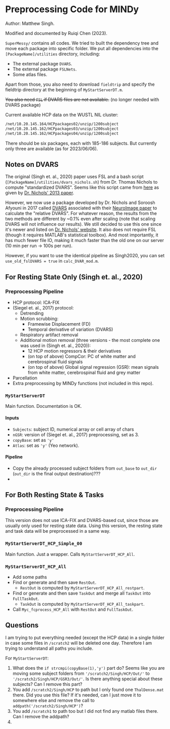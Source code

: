 # Preprocessing Code for MINDy

Author: Matthew Singh.

Modified and documented by Ruiqi Chen (2023).

`SuperMessy/` contains all codes. We tried to built the dependency tree and move each package into specific folder. We put all dependencies into the `[PackageName]/utilities` directory, including:

- The external package `DVARS`.
- The external package `FSLNets`.
- Some atlas files.

Apart from those, you also need to download `fieldtrip` and specify the fieldtrip directory at the beginning of `MyStartServerDT.m`.

~~You also need `FSL` if DVARS files are not available.~~ (no longer needed with DVARS package)

Current available HCP data on the WUSTL NIL cluster:

```bash
/net/10.20.145.164/HCPpackages02/unzip/1200subject
/net/10.20.145.162/HCPpackages03/unzip/1200subject
/net/10.20.145.162/HCPpackages04/unzip/1200subject
```

There should be six packages, each with 185-186 subjects. But currently only three are available (as for 2023/06/06).

## Notes on DVARS

The original (Singh et. al., 2020) paper uses FSL and a bash script (`[PackageName]/utilities/dvars_nichols.sh`) from Dr. Thomas Nichols to compute "standardized DVARS". Seems like this script came from [here](https://warwick.ac.uk/fac/sci/statistics/staff/academic-research/nichols/scripts/fsl/dvars.sh) as given by [Dr. Nichols' 2013 paper](https://arxiv.org/abs/1704.01469).

However, we now use a package developed by Dr. Nichols and Soroosh Afyouni in 2017 called [DVARS](https://github.com/asoroosh/DVARS) associated with their [NeuroImage paper](https://doi.org/10.1016/j.neuroimage.2017.12.098) to calculate the "relative DVARS". For whatever reason, the results from the two methods are different by ~0.1% even after scaling (note that scaling DVARS will not influence our results). We still decided to use this one since it's newer and listed on [Dr. Nichols' website](http://www.nisox.org/Software/DSE/). It also does not require FSL (though it requires MATLAB's statistical toolbox). And most importantly, it has much fewer file IO, making it much faster than the old one on our server (10 min per run -> 100s per run).

However, if you want to use the identical pipeline as Singh2020, you can set `use_old_fslDVARS = true` in `calc_DVAR_mod.m`.

## For Resting State Only (Singh et. al., 2020)

### Preprocessing Pipeline

- HCP protocol: ICA-FIX
- (Siegel et. al., 2017) protocol:
    - Detrending
    - Motion scrubbing:
        - Framewise Displacement (FD)
        - Temporal derivative of variation (DVARS)
    - Respiratory artifact removal
    - Additional motion removal (three versions - the most complete one was used in (Singh et. al., 2020)):
        - 12 HCP motion regressors & their derivatives
        - (on top of above) CompCor: PC of white matter and cerebrospinal fluid signals
        - (on top of above) Global signal regression (GSR): mean signals from white matter, cerebrospinal fluid and grey matter
- Parcellation
- Extra preprocessing by MINDy functions (not included in this repo).

### `MyStartServerDT`

Main function. Documentation is OK.

#### Inputs

- `Subjects`: subject ID, numerical array or cell array of chars
- `nGSR`: version of (Siegel et. al., 2017) preprocessing, set as 3.
- `copyBase`: set as `'y'`
- `Atlas`: set as `'y'` (Yeo network).

#### Pipeline

- Copy the already processed subject folders from `out_base` to `out_dir` (`out_dir` is the final output destination)???
- 

## For Both Resting State & Tasks

### Preprocessing Pipeline

This version does not use ICA-FIX and DVARS-based cut, since those are usually only used for resting state data. Using this version, the resting state and task data will be preprocessed in a same way.

### `MyStartServerDT_HCP_Simple_00`

Main function. Just a wrapper. Calls `MyStartServerDT_HCP_All`.

### `MyStartServerDT_HCP_All`

- Add some paths
- Find or generate and then save `RestOut`.
    - `RestOut` is computed by `MyStartServerDT_HCP_All_restpart`.
- Find or generate and then save `TaskOut` and merge all `TaskOut` into `FullTaskOut`.
    - `TaskOut` is computed by `MyStartServerDT_HCP_All_taskpart`.
- Call `Myc_fcprocess_HCP_All` with `RestOut` and `FullTaskOut`.





## Questions

I am trying to put everything needed (except the HCP data) in a single folder in case some files in `/scratch2` will be deleted one day. Therefore I am trying to understand all paths you include.

For `MyStartServerDT`:

1. What does the `if strcmpi(copyBase(1),'y')` part do? Seems like you are moving some subject folders from `'/scratch2/Singh/HCP/Out/'` to `'/scratch2/Singh/HCP/GSR3/Out/'`. Is there anything special about these subjects? Can I remove this part?
2. You add `/scratch2/Singh/HCP` to path but I only found one `ThalDense.mat` there. Did you use this file? If it's needed, can I just move it to somewhere else and remove the call to `addpath('/scratch2/Singh/HCP')`?
3. You add `/scratch1` to path too but I did not find any matlab files there. Can I remove the addpath?
4. 